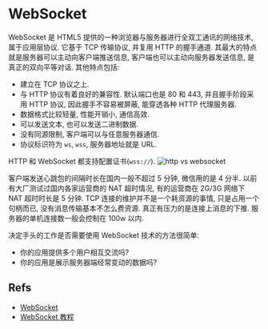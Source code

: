 # WebSocket

WebSocket 是 HTML5 提供的一种浏览器与服务器进行全双工通讯的网络技术, 属于应用层协议. 它基于 TCP 传输协议, 并复用 HTTP 的握手通道. 其最大的特点就是服务器可以主动向客户端推送信息, 客户端也可以主动向服务器发送信息, 是真正的双向平等对话.
其他特点包括:
* 建立在 TCP 协议之上.
* 与 HTTP 协议有着良好的兼容性. 默认端口也是 80 和 443, 并且握手阶段采用 HTTP 协议, 因此握手不容易被屏蔽, 能穿透各种 HTTP 代理服务器.
* 数据格式比较轻量, 性能开销小, 通信高效.
* 可以发送文本, 也可以发送二进制数据.
* 没有同源限制, 客户端可以与任意服务器通信.
* 协议标识符为 `ws`, `wss`, 服务器地址就是 URL.

HTTP 和 WebSocket 都支持配置证书(`wss://`).
![http vs websocket](http://www.ruanyifeng.com/blogimg/asset/2017/bg2017051503.jpg)


客户端发送心跳包的间隔时长在国内一般不超过 5 分钟, 微信用的是 4 分半. 以前有大厂测试过国内各家运营商的 NAT 超时情况, 有的运营商在 2G/3G 网络下 NAT 超时时长是 5 分钟.
TCP 连接的维护并不是一个耗资源的事情, 只是占用一个句柄而已, 没有消息传输基本不怎么费资源. 真正有压力的是连接上消息的下推.
服务器的单机连接数一般会控制在 100w 以内.

决定手头的工作是否需要使用 WebSocket 技术的方法很简单:
* 你的应用提供多个用户相互交流吗?
* 你的应用是展示服务器端经常变动的数据吗?


## Refs
* [WebSocket](https://zh.wikipedia.org/wiki/WebSocket)
* [WebSocket 教程](http://www.ruanyifeng.com/blog/2017/05/websocket.html)